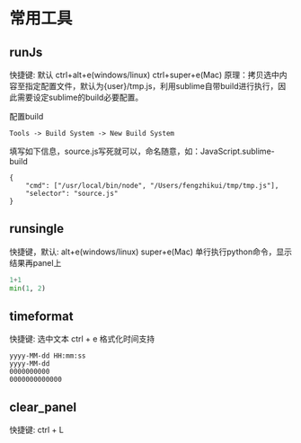 常用工具
===========
## runJs
快捷键: 默认 
	ctrl+alt+e(windows/linux) 
	ctrl+super+e(Mac)
原理：拷贝选中内容至指定配置文件，默认为{user}/tmp.js，利用sublime自带build进行执行，因此需要设定sublime的build必要配置。

配置build
```
Tools -> Build System -> New Build System
```
填写如下信息，source.js写死就可以，命名随意，如：JavaScript.sublime-build
```
{  
    "cmd": ["/usr/local/bin/node", "/Users/fengzhikui/tmp/tmp.js"],  
    "selector": "source.js"  
}
```

## runsingle
快捷键，默认: 
	alt+e(windows/linux) 
	super+e(Mac)
单行执行python命令，显示结果再panel上
```python
1+1
min(1, 2)
```

## timeformat
快捷键: 选中文本 
	ctrl + e
格式化时间支持 
````
yyyy-MM-dd HH:mm:ss
yyyy-MM-dd
0000000000
0000000000000
````

## clear_panel
快捷键: ctrl + L

